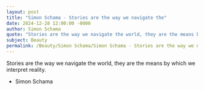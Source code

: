 ```yaml
---
layout: post
title: "Simon Schama - Stories are the way we navigate the"
date: 2024-12-28 12:00:00 -0000
author: Simon Schama
quote: "Stories are the way we navigate the world, they are the means by which we interpret reality."
subject: Beauty
permalink: /Beauty/Simon Schama/Simon Schama - Stories are the way we navigate the
---
```


Stories are the way we navigate the world, they are the means by which we interpret reality.

- Simon Schama
